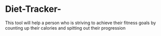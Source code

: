 # Diet-Tracker-
This tool will help a person who is striving to achieve their fitness goals by counting up their calories and spitting out their progression
